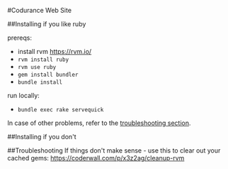 #Codurance Web Site

##Installing if you like ruby

prereqs:
- install rvm https://rvm.io/
- `rvm install ruby`
- `rvm use ruby`
- `gem install bundler`
- `bundle install`


run locally:
- `bundle exec rake servequick`

In case of other problems, refer to the [troubleshooting section](#troubleshooting).

##Installing if you don't


##Troubleshooting
If things don't make sense - use this to clear out your cached gems: https://coderwall.com/p/x3z2ag/cleanup-rvm
